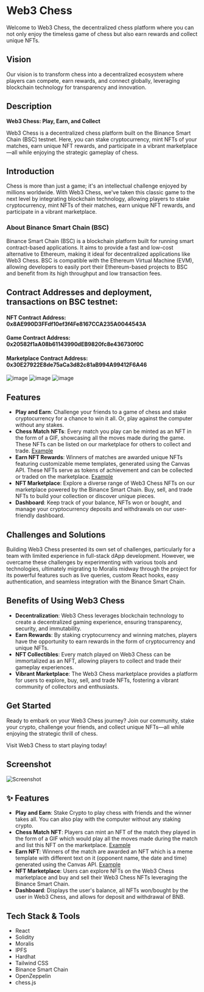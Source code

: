 # Web3 Chess

Welcome to Web3 Chess, the decentralized chess platform where you can not only enjoy the timeless game of chess but also earn rewards and collect unique NFTs.

## Vision

Our vision is to transform chess into a decentralized ecosystem where players can compete, earn rewards, and connect globally, leveraging blockchain technology for transparency and innovation.

## Description

**Web3 Chess: Play, Earn, and Collect**

Web3 Chess is a decentralized chess platform built on the Binance Smart Chain (BSC) testnet. Here, you can stake cryptocurrency, mint NFTs of your matches, earn unique NFT rewards, and participate in a vibrant marketplace—all while enjoying the strategic gameplay of chess.

## Introduction

Chess is more than just a game; it's an intellectual challenge enjoyed by millions worldwide. With Web3 Chess, we've taken this classic game to the next level by integrating blockchain technology, allowing players to stake cryptocurrency, mint NFTs of their matches, earn unique NFT rewards, and participate in a vibrant marketplace.

### About Binance Smart Chain (BSC)
Binance Smart Chain (BSC) is a blockchain platform built for running smart contract-based applications. It aims to provide a fast and low-cost alternative to Ethereum, making it ideal for decentralized applications like Web3 Chess. BSC is compatible with the Ethereum Virtual Machine (EVM), allowing developers to easily port their Ethereum-based projects to BSC and benefit from its high throughput and low transaction fees.

## Contract Addresses and deployment, transactions on BSC testnet:

#### NFT Contract Address: 0x8AE990D3FFdf10ef3f4Fe8167CCA235A0044543A
#### Game Contract Address: 0x20582f1aA08b61143990dEB9820fc8e436730f0C
#### Marketplace Contract Address: 0x30E27922E8de75aCa3d82c81aB994A99412F6A46
![image](https://github.com/kaiesamurai/web3-chess-bsc/assets/168727731/8e0a8ac3-edda-4044-9e1c-9669553ec2ef)
![image](https://github.com/kaiesamurai/web3-chess-bsc/assets/168727731/f0d0364e-f5a8-45b1-a8b6-e9dec5da640e)
![image](https://github.com/kaiesamurai/web3-chess-bsc/assets/168727731/d3a9b433-8e94-4b80-91a0-2150e9bdda49)


## Features

- **Play and Earn**: Challenge your friends to a game of chess and stake cryptocurrency for a chance to win it all. Or, play against the computer without any stakes.
- **Chess Match NFTs**: Every match you play can be minted as an NFT in the form of a GIF, showcasing all the moves made during the game. These NFTs can be listed on our marketplace for others to collect and trade. [Example](https://drive.google.com/file/d/1BC-vxcBaLHhLk0QbHLtO9ZLF3Ky3IIIG/view?usp=sharing)
- **Earn NFT Rewards**: Winners of matches are awarded unique NFTs featuring customizable meme templates, generated using the Canvas API. These NFTs serve as tokens of achievement and can be collected or traded on the marketplace. [Example](https://drive.google.com/file/d/17D8kcoC8g9celsO9cVAsfnptFDvprIUU/view?usp=sharing)
- **NFT Marketplace**: Explore a diverse range of Web3 Chess NFTs on our marketplace powered by the Binance Smart Chain. Buy, sell, and trade NFTs to build your collection or discover unique pieces.
- **Dashboard**: Keep track of your balance, NFTs won or bought, and manage your cryptocurrency deposits and withdrawals on our user-friendly dashboard.

## Challenges and Solutions

Building Web3 Chess presented its own set of challenges, particularly for a team with limited experience in full-stack dApp development. However, we overcame these challenges by experimenting with various tools and technologies, ultimately migrating to Moralis midway through the project for its powerful features such as live queries, custom React hooks, easy authentication, and seamless integration with the Binance Smart Chain.

## Benefits of Using Web3 Chess

- **Decentralization**: Web3 Chess leverages blockchain technology to create a decentralized gaming experience, ensuring transparency, security, and immutability.
- **Earn Rewards**: By staking cryptocurrency and winning matches, players have the opportunity to earn rewards in the form of cryptocurrency and unique NFTs.
- **NFT Collectibles**: Every match played on Web3 Chess can be immortalized as an NFT, allowing players to collect and trade their gameplay experiences.
- **Vibrant Marketplace**: The Web3 Chess marketplace provides a platform for users to explore, buy, sell, and trade NFTs, fostering a vibrant community of collectors and enthusiasts.

## Get Started

Ready to embark on your Web3 Chess journey? Join our community, stake your crypto, challenge your friends, and collect unique NFTs—all while enjoying the strategic thrill of chess.

Visit Web3 Chess to start playing today!




## Screenshot

![Screenshot](https://user-images.githubusercontent.com/53316345/145725775-06f3ddd8-bedd-474f-9d89-74999ad3dcd6.png)

## ✨ Features

- **Play and Earn**: Stake Crypto to play chess with friends and the winner takes all. You can also play with the computer without any staking crypto.
- **Chess Match NFT**: Players can mint an NFT of the match they played in the form of a GIF which would play all the moves made during the match and list this NFT on the marketplace. [Example](https://drive.google.com/file/d/1BC-vxcBaLHhLk0QbHLtO9ZLF3Ky3IIIG/view?usp=sharing)
- **Earn NFT**: Winners of the match are awarded an NFT which is a meme template with different text on it (opponent name, the date and time) generated using the Canvas API. [Example](https://drive.google.com/file/d/17D8kcoC8g9celsO9cVAsfnptFDvprIUU/view?usp=sharing)
- **NFT Marketplace**: Users can explore NFTs on the Web3 Chess marketplace and buy and sell their Web3 Chess NFTs leveraging the Binance Smart Chain.
- **Dashboard**: Displays the user's balance, all NFTs won/bought by the user in Web3 Chess, and allows for deposit and withdrawal of BNB.

## Tech Stack & Tools

- React
- Solidity
- Moralis
- IPFS
- Hardhat
- Tailwind CSS
- Binance Smart Chain
- OpenZeppelin
- chess.js

